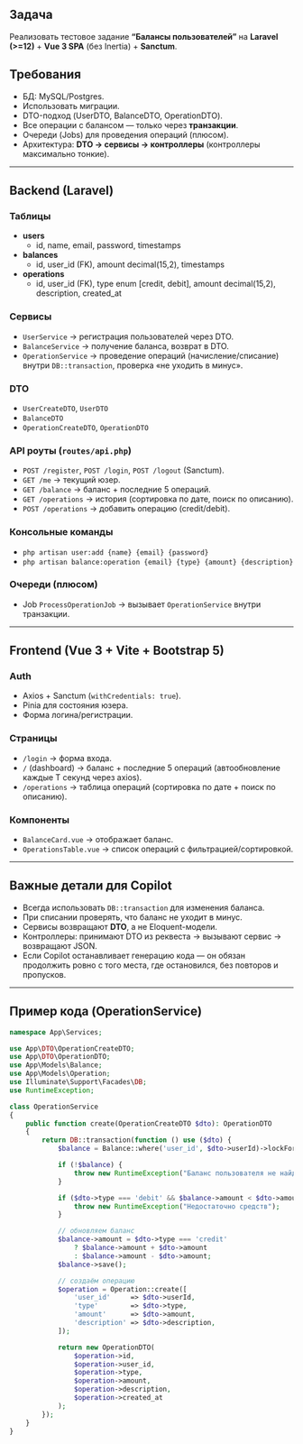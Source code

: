 ## Задача
Реализовать тестовое задание **“Балансы пользователей”** на **Laravel (>=12)** + **Vue 3 SPA** (без Inertia) + **Sanctum**.

## Требования
- БД: MySQL/Postgres.
- Использовать миграции.
- DTO-подход (UserDTO, BalanceDTO, OperationDTO).
- Все операции с балансом — только через **транзакции**.
- Очереди (Jobs) для проведения операций (плюсом).
- Архитектура: **DTO → сервисы → контроллеры** (контроллеры максимально тонкие).

---

## Backend (Laravel)

### Таблицы
- **users**
    - id, name, email, password, timestamps
- **balances**
    - id, user_id (FK), amount decimal(15,2), timestamps
- **operations**
    - id, user_id (FK), type enum [credit, debit], amount decimal(15,2), description, created_at

### Сервисы
- `UserService` → регистрация пользователей через DTO.
- `BalanceService` → получение баланса, возврат в DTO.
- `OperationService` → проведение операций (начисление/списание) внутри `DB::transaction`, проверка «не уходить в минус».

### DTO
- `UserCreateDTO`, `UserDTO`
- `BalanceDTO`
- `OperationCreateDTO`, `OperationDTO`

### API роуты (`routes/api.php`)
- `POST /register`, `POST /login`, `POST /logout` (Sanctum).
- `GET /me` → текущий юзер.
- `GET /balance` → баланс + последние 5 операций.
- `GET /operations` → история (сортировка по дате, поиск по описанию).
- `POST /operations` → добавить операцию (credit/debit).

### Консольные команды
- `php artisan user:add {name} {email} {password}`
- `php artisan balance:operation {email} {type} {amount} {description}`

### Очереди (плюсом)
- Job `ProcessOperationJob` → вызывает `OperationService` внутри транзакции.

---

## Frontend (Vue 3 + Vite + Bootstrap 5)

### Auth
- Axios + Sanctum (`withCredentials: true`).
- Pinia для состояния юзера.
- Форма логина/регистрации.

### Страницы
- `/login` → форма входа.
- `/` (dashboard) → баланс + последние 5 операций (автообновление каждые T секунд через axios).
- `/operations` → таблица операций (сортировка по дате + поиск по описанию).

### Компоненты
- `BalanceCard.vue` → отображает баланс.
- `OperationsTable.vue` → список операций с фильтрацией/сортировкой.

---

## Важные детали для Copilot
- Всегда использовать `DB::transaction` для изменения баланса.
- При списании проверять, что баланс не уходит в минус.
- Сервисы возвращают **DTO**, а не Eloquent-модели.
- Контроллеры: принимают DTO из реквеста → вызывают сервис → возвращают JSON.
- Если Copilot останавливает генерацию кода — он обязан продолжить ровно с того места, где остановился, без повторов и пропусков.

---

## Пример кода (OperationService)

```php
namespace App\Services;

use App\DTO\OperationCreateDTO;
use App\DTO\OperationDTO;
use App\Models\Balance;
use App\Models\Operation;
use Illuminate\Support\Facades\DB;
use RuntimeException;

class OperationService
{
    public function create(OperationCreateDTO $dto): OperationDTO
    {
        return DB::transaction(function () use ($dto) {
            $balance = Balance::where('user_id', $dto->userId)->lockForUpdate()->first();

            if (!$balance) {
                throw new RuntimeException("Баланс пользователя не найден");
            }

            if ($dto->type === 'debit' && $balance->amount < $dto->amount) {
                throw new RuntimeException("Недостаточно средств");
            }

            // обновляем баланс
            $balance->amount = $dto->type === 'credit'
                ? $balance->amount + $dto->amount
                : $balance->amount - $dto->amount;
            $balance->save();

            // создаём операцию
            $operation = Operation::create([
                'user_id'     => $dto->userId,
                'type'        => $dto->type,
                'amount'      => $dto->amount,
                'description' => $dto->description,
            ]);

            return new OperationDTO(
                $operation->id,
                $operation->user_id,
                $operation->type,
                $operation->amount,
                $operation->description,
                $operation->created_at
            );
        });
    }
}
